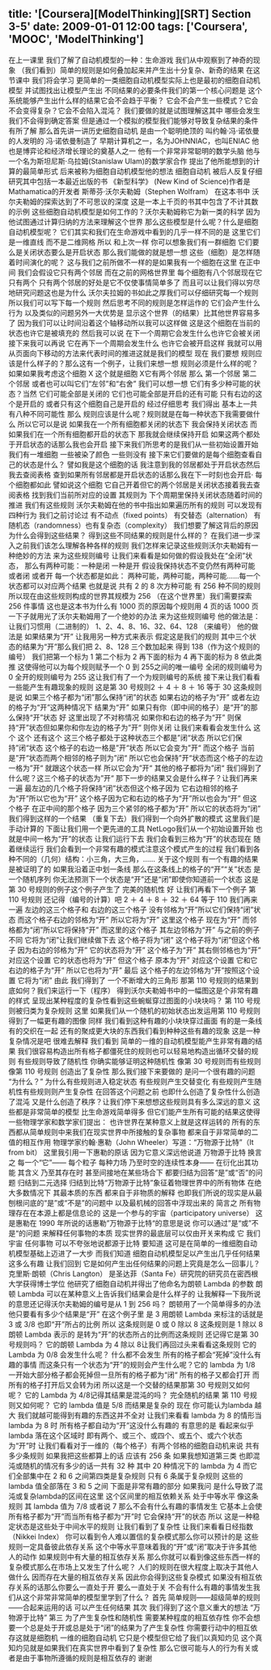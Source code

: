 title: '[Coursera][ModelThinking][SRT] Section 3-5'
date: 2009-01-01 12:00
tags: ['Coursera', 'MOOC', 'ModelThinking']
---

﻿在上一课里  我们了解了自动机模型的一种：生命游戏
我们从中观察到了神奇的现象
（我们看到）简单的规则是如何叠加起来并产生出十分复杂、新奇的结果
在这节课中 我们将会学习
更简单的一类细胞自动机模型实际上也是最初的细胞自动机模型
并试图找出让模型产生出
不同结果的必要条件我们的第一个核心问题是
这个系统能够产生出什么样的结果它会不会趋于平衡？
它会不会产生一些模式？它会不会变得复杂？它会不会陷入混沌？
我们要做的就是试图理解这其中
哪些会发生  我们不会得到确定答案
但是通过一个模拟的模型我们能够对导致复杂结果的条件有所了解
那么首先讲一讲历史细胞自动机
是由一个聪明绝顶的  叫约翰·冯·诺依曼的人发明的  冯·诺依曼制造了
早期计算机之一，名为JOHNNIAC，也叫ENIAC
他也是博弈论和经济增长理论的奠基人之一
他有一个非常非常聪明的数学头脑
他与一个名为斯坦尼斯·乌拉姆(Stanislaw Ulam)的数学家合作
提出了他所能想到的计算的最简单形式
后来被称为细胞自动机模型他的想法
细胞自动机 被后人反复仔细研究其中包括一本最近出版的书
《新型科学》 (New Kind of Science)作者是Mathamatica的开发者 斯蒂芬·沃尔夫勒姆（Stephen Wolfram）
在这本书中 沃尔夫勒姆的探索达到了不可思议的深度
这是一本上千页的书其中包含了不计其数的示例
这些细胞自动机模型是如何工作的？沃尔夫勒姆称它为新一类的科学
因为他试图通过计算归纳的方法来理解这个世界
那么这些模型是什么呢？什么是细胞自动机模型呢？
它们其实和我们在生命游戏中看到的几乎一样不同的是
这里它们是一维直线 而不是二维网格
所以 和上次一样 你可以想象我们有一群细胞
它们要么是关闭状态要么是开启状态 那么我们能做的就是想一想
这些（细胞）是怎样随着时间演化的呢？
这与我们之前所做不一样的是如果我有一个细胞在这里
在正中间 我们会假设它只有两个邻居
而在之前的网格世界里 每个细胞有八个邻居现在它只有两个
只有两个邻居的好处是它不仅使事情简单多了
而且可以让我们得以穷尽地研究问题这也是为什么
沃尔夫拉姆的书如此之厚我们可以仔细研究每一个规则
所以我们可以写下每一个规则 然后思考不同的规则是怎样运作的
它们会产生什么行为 以及类似的问题另外一大优势是
显示这个世界（的结果）比其他世界容易多了
因为我们可以让时间沿着这个轴移动所以我可以这样做
这是这个细胞在当前的状态也许它是被填充的 然后我可以说
在下一个周期它会发生什么也许它会被关闭 接下来我可以再说
它在再下一个周期会发生什么 也许它会被开启这样 我就可以用
从页面向下移动的方法来代表时间的推进这就是我们的模型 现在 我们要想
规则应该是什么样子的？那么这有一个例子，让我们来想一想
规则必须是什么样的呢？如果如果我考虑这个细胞 X
这个就是细胞 X它有两个邻居 那么 第一个邻居
第二个邻居 或者也可以叫它们“左邻”和“右舍” 我们可以想一想
它们有多少种可能的状态？当然 它们可能全部是关闭的
它们也可能全部是开启的还有可能
只有右边的这个是开启的 或者只有这个细胞自己是开启的 经过仔细思考
我们得出 基本上一共有八种不同可能性 那么
规则应该是什么呢？规则就是在每一种状态下我需要做什么 所以它可以是说
如果我在一个所有细胞都关闭的状态下
我会保持关闭状态 而如果我们在一个所有细胞都开启的状态下 那我就会继续保持开启
如果这两个都处于开启状态的话那么我也会开启
接下来我们所思考的是我们从一些初始设置开始
我们有一堆细胞 一些被染了颜色
一些则没有 接下来它们要做的是每个细胞查看自己的状态是什么？
譬如我是这个细胞的话
我注意到我的邻居都处于开启状态然后我去查阅表格
查到如果所有邻居都是开启状态的话那么我在下一时刻也会开启·
每个细胞都如此 譬如说这个细胞
它自己开着但它的两个邻居是关闭状态接着我去查阅表格
找到我们当前所对应的设置 其规则为
下个周期里保持关闭状态随着时间的推进
我们有这些规则
沃尔夫勒姆在他的书中指出如果遍历所有的规则
可以发现有四种行为
我们之前讨论过 有不动点（fixed points）
有交替态（alternation） 有随机态（randomness）也有复杂态（complexity）
我们想要了解这背后的原因为什么会得到这些结果？
得到这些不同结果的规则是什么样的？
在我们进一步深入之前我们该怎么理解各种各样的规则
我们怎样来记录这些规则沃尔夫勒姆有一种绝妙的方法
来为这些规则编号 让我们来看看是如何做的假设我处在“全闭”状态，
那么有两种可能：一种是闭
一种是开 假设我保持状态不变仍然有两种可能
或者闭 或者开 每一个状态都是如此：
两种可能，两种可能，两种可能……每一个状态都可以对应两个结果
也就是说 共有 2 的 8 次方种可能
有 256 种不同的规则 所以现在由这些规则构成的世界其规模为 256
（在这个世界里）我们需要探索 256 件事情
这也是这本书为什么有 1000 页的原因每个规则用 4 页的话
1000 页一下子就用光了沃尔夫勒姆用了一个绝妙的办法
来为这些规则编号 他的做法是：
让我们习惯用（二进制的） 1、2、4、8、16、32、64、128 （来编号）
他的做法是 如果结果为“开”
让我用另一种方式来表示
假定这是我们的规则 其中三个状态的结果为“开”那么我们把 2、8、128 三个数加起来
得到 138（作为这个规则的编号）
我们把第一个标为 1 第二个标为 2
再下面的标为 4 再下面的标为 8 依此类推
这使得他可以为每个规则赋予一个 0 到 255之间的唯一编号
全闭的规则编号为 0 全开的规则编号为 255
这让我们有了一个为规则编号的系统
接下来让我们看看一些能产生有趣现象的规则
这是第 30 号规则2 ＋ 4 ＋ 8 ＋ 16 等于 30
这条规则是说 如果三个格子都为“闭”那么保持“闭”的状态
如果右边的格子为“开” 或者左边的格子为“开”这两种情况下 结果为“开”
如果只有你（即中间的格子）是“开”的那么保持“开”状态 好 这里出现了不对称情况
如果你和右边的格子为“开” 则保持“开”状态但如果你和你左边的格子为”开“ 则你关闭
让我们来看看会发生什么
这个 这个 还有这个 这三个格子都处于这种状态三个都是”闭“状态
所以它们保持”闭“状态 这个格子的右边一格是”开“状态 所以它会变为”开“
而这个格子 当前是”开“状态而两个相邻的格子则为”闭“
所以它也会保持”开“状态而这个格子的左边一格为”开“
就跟这个状态一样 所以它会为”开“
其他的格子都将为”闭“ 我们得到了什么呢？这三个格子的状态为”开“
那下一步的结果又会是什么样子？让我们再来一遍
最左边的几个格子将保持“闭”状态但这个格子因为
它右边相邻的格子为“开”所以它也为“开”
这个格子因为它和右边的格子为“开”所以也会为“开” 但这个格子
在正中间的那个格子 因为三个紧邻的格子都为“开” 所以它的状态将为“闭”
我们得到这样的一个结果 （重复下去）我们得到一个向外扩散的模式
这里我们是手动计算的
下面让我们用一个更先进的工具 NetLogo我们从一个初始设置开始
也就是中间一格为“开”的状态 让我们运行下去
我们会看到三格为“开”的状态现在 随着继续运行
我们会看到一个非常有趣的模式注意这个模式产生的过程
我们看到各种不同的（几何）结构：小三角，大三角，……
关于这个规则 有一个有趣的结果是被证明了的
如果我沿着正中划一条线
那么在这条线上的格子的“开”“关”状态
是一个随机序列
你无法预测下一个状态是“开”还是“闭”即使你知道前一个状态
这是第 30 号规则的例子这个例子产生了
完美的随机性 好 让我们再看下一个例子
第 110 号规则 还记得（编号的计算）吧
2 ＋ 4 ＋ 8 ＋ 32 ＋ 64 等于 110
我们再来一遍 左边的这三个格子和
右边的这三个格子 没有邻格为“开”所以它们保持“闭”状态
而这个格子右边的邻格为“开” 所以它将为“开”
这里这个格子 现在为“开” 而邻格都为“闭”所以它将保持“开”
而这里的这个格子 其左边邻格为“开”
与之前的例子不同 它将为“闭”让我们继续做下去
这个格子将为“闭” 这个格子将为“闭”但这个格子
因为右边的邻格为“开” 它的状态将为“开”
这个格子为“开” 其右侧邻格也为“开”
对应这个设置 它的状态也将为“开”
但这个格子 原本为“开” 对应这个设置
它和它右边的格子为“开” 所以它也将为“开”
最后 这个格子的左边邻格为“开”按照这个设置 它将为“闭”
由此 我们得到了
一个不断增大的三角形
那第 110 号规则的结果到底如何？我们来运行一下（程序）
得到沃尔夫勒姆书中的一幅图这是个非常有趣的样式
呈现出某种程度的复杂性看到这些蜿蜒穿过图面的小块块吗？
第 110 号规则被归类为复杂规则
这里 如果我们从一个随机的初始状态出发运用第 110 号规则 得到了一幅更有趣的图像
同样 我们看到这种有趣的小块块穿过画面
有的是一条线 有的交织在一起
还有的聚成更大块的东西我们看到种种这些有趣的现象
这是一种复杂情况是吧 很难去解释
我们看到 简单的一维的自动机模型能产生非常有趣的结果
我们很容易构造出所有格子都僵死住的规则也可以轻易地构造出循环交替的规则
有些规则导致了随机性
你确实能够证明这种随机性 像第 30 号规则而有些规则 像第 110 号规则 创造出了复杂性
那么我们接下来要做的 是问一个很有趣的问题
“为什么？” 为什么有些规则进入稳定状态
有些规则产生交替变化 有些规则产生随机性有些规则则产生复杂性
在回答这个问题之前 也即什么创造了复杂性什么创造了混沌
又是什么创造了秩序？让我们停下来想想这些规则具有多么深远的意义
这些都是非常简单的模型 比生命游戏简单得多
但它们能产生所有可能的结果这使得一些物理学家和数学家们提出：
也许世界在某种意义上就是这样运转的
所有的东西都从简单规则中来我们在现实世界中所接触的复杂事物
都来自于非常简单的二值的相互作用
物理学家约翰·惠勒（John Wheeler）写道：“万物源于比特”（It from bit）
这里我引用一下惠勒的原话 因为它意义深远他说道 万物源于比特 换言之 每一个“它”——
每个粒子 每种力场 乃至时空的连续性本身——
在衍化出其功能 其含义 乃至其存在时
甚至间接地在某些场合下 都要归结为回答“是”或“否”的问题
归结到二元选择 归结到比特“万物源于比特”象征着物理世界中的所有物体
在绝大多数情况下 其最本质的东西
都来自于非物质的解释 也即我们所说的现实是从最刨根问底的“是”或“不是”的问题中
以及最机械的回答中浮现出来的
简言之 所有物理存在在本源上都是信息论的
这是一个参与的宇宙（participatory universe）
这是惠勒在 1990 年所说的话惠勒”万物源于比特“的意思是说
你可以通过”是“或”不是“的问题 来解释任何事物的本质
现实世界的最底层可以仅由开关来构成
它 我们 宇宙 任何事物 可以不夸张地说都源于比特
要知道 这可是在简单的一维细胞自动机模型基础上迈进了一大步
而我们知道 细胞自动机模型足以产生出几乎任何结果
这多么有趣 让我们回到
它是如何产生出任何结果的问题上究竟是怎么一回事儿？克里斯·朗顿（Chris Langton）
是圣达菲（Santa Fe）研究院的研究员在密西根大学获得博士学位
他研究了细胞自动机并得出了他命名为朗顿 Lambda 的参数
朗顿 Lambda 可以在某种意义上告诉我们结果会是什么样子的
让我解释一下我所说的意思还记得沃尔夫勒姆的编号是从 1 到 256 吗？
朗顿用了一个简单得多的办法他只要看有多少个结果是“开”
在这个例子里 是 3 用朗顿 Lambda 来标注的话就是 3 或 3/8
也即“开”所占的比例
所以 这条规则是 0 或 0 除以 8
这条规则是 1 除以 8 朗顿 Lambda 表示的
是转为“开”的状态所占的比例而这条规则 还记得它是第 30 号规则吗？
它的朗顿 Lambda 为 4 除以 8让我们再回过头来看看这条规则
它的 Lambda 为 0/8 会发生什么呢？
什么都不会发生 所有的格子都会“死掉”没什么有趣的事情
而这条只有一个状态为“开”的规则会产生什么呢？它的 lambda 为 1/8
一开始大部分格子都会死掉但一旦所有的格子都为“闭“
所有的格子又都会打开 而所有的格子打开后又会转为闭
所以这是一个交替的结果那第 30 号规则又如何呢？
它的 Lambda 为 4/8记得其结果是混沌的吗？
完全随机的结果 第 110 号规则又如何呢？
它的 lambda 值是 5/8 而结果是复杂的
现在 你可能认为lambda 越大
我们就越可能得到有趣的东西这并不全对
让我们来看看 lambda 为 8 的情形当 lambda 为 8 时
所有格子都自动为“开”这没什么有趣的
有意思的是 看起来似乎 lambda 落在这个区域时
即有两个、或三个、或四个、或五个、或六个状态为“开”时
让我们看看对于一维的（每个格子）有两个邻格的细胞自动机来说
共有多少条规则 如果我把这些都算上的话
应该有 256 条 如果我想知道第三类
也即混沌或随机的情况有多少的话一共有 32 种
其中 20 种情况下的 lambda 为 4
而它们全部集中在 2 和 6 之间第四类是复杂规则
只有 6 条属于复杂规则 这些的 lambda 值全部落在 3 和 5 之间
下面是非常有趣的部分 如果我问
是什么导致了混沌或复杂lambda的区间在这里 这个区间里的相互依赖关系
处于中等水平 像这条规则 其 lambda 值为 7/8
或者说 7 那么不会有什么有趣的事情发生
它基本上会使所有格子都为“开”而当所有格子都为“开”时
它会保持“开”的状态 所以 这是一种稳定状态是这些处于中间水平的规则
让我们看到了复杂性 让我们来看看日经指数（Nikkei Index）
你可以看到令人难以置信的复杂模式那么你可以预计的是
这些规则一定具备彼此依存关系
这个中等水平意味着我的“开”或“闭”取决于许多其他人的动作
如果规则中有大量的相互依存关系
那么你就可以看到像这些东西一样的复杂模式那么在市场上又发生了什么呢？
人们的规则在很大程度上取决于其他人做什么
因而存在大量的相互依存关系 因此你会得到这些复杂模式
如果没有相互依存关系的话那么你要么一直处于开 要么一直处于关
不会有什么有趣的事情发生我们从这个非常非常简单的模型里学到了什么？
首先 简单规则——超级简单的规则——合起来运用的话 可以产生任何结果
其次 我们得到了这个意义重大的想法
“万物源于比特” 第三 为了产生复杂性和随机性
需要某种程度的相互依存性
你不会想要一个总是处于开或总是处于“闭”的结果为了产生复杂性
你需要行动中的相互依存这就是细胞机
一维的细胞自动机 它只是个模型但它给了我们以真知灼见
这个真知灼见就是如果我们在真实世界中看到了复杂性
那么它很可能与人的行为有关或者是由于事物所遵循的规则是相互依存的
谢谢
